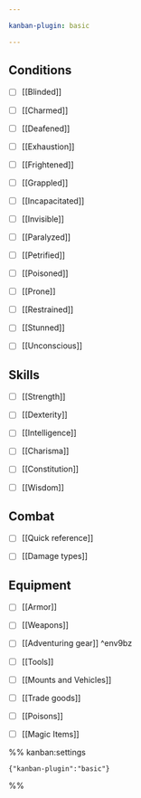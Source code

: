 ```yaml
---

kanban-plugin: basic

---
```


## Conditions

- [ ] [[Blinded]]
- [ ] [[Charmed]]
- [ ] [[Deafened]]
- [ ] [[Exhaustion]]
- [ ] [[Frightened]]
- [ ] [[Grappled]]
- [ ] [[Incapacitated]]
- [ ] [[Invisible]]
- [ ] [[Paralyzed]]
- [ ] [[Petrified]]
- [ ] [[Poisoned]]
- [ ] [[Prone]]
- [ ] [[Restrained]]
- [ ] [[Stunned]]
- [ ] [[Unconscious]]


## Skills

- [ ] [[Strength]]
- [ ] [[Dexterity]]
- [ ] [[Intelligence]]
- [ ] [[Charisma]]
- [ ] [[Constitution]]
- [ ] [[Wisdom]]


## Combat

- [ ] [[Quick reference]]
- [ ] [[Damage types]]


## Equipment

- [ ] [[Armor]]
- [ ] [[Weapons]]
- [ ] [[Adventuring gear]] ^env9bz
- [ ] [[Tools]]
- [ ] [[Mounts and Vehicles]]
- [ ] [[Trade goods]]
- [ ] [[Poisons]]
- [ ] [[Magic Items]]




%% kanban:settings
```
{"kanban-plugin":"basic"}
```
%%